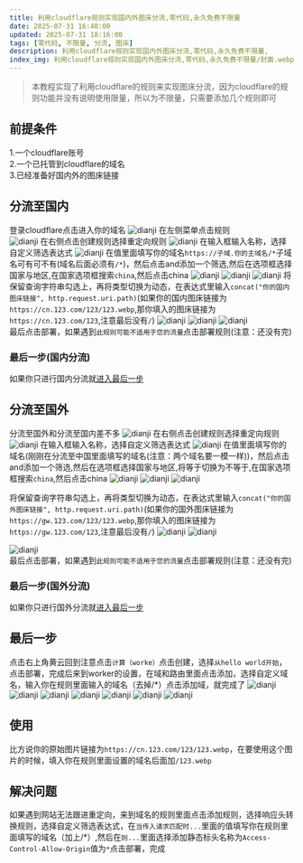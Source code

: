 ```yaml
---
title: 利用cloudflare规则实现国内外图床分流,零代码,永久免费不限量
date: 2025-07-31 16:40:00
updated: 2025-07-31 18:16:00
tags: [零代码, 不限量, 分流, 图床]
description: 利用cloudflare规则实现国内外图床分流,零代码,永久免费不限量,
index_img: 利用cloudflare规则实现国内外图床分流,零代码,永久免费不限量/封面.webp
---
```

>本教程实现了利用cloudflare的规则来实现图床分流，因为cloudflare的规则功能并没有说明使用限量，所以为不限量，只需要添加几个规则即可
## 前提条件  
1.一个cloudflare账号  
2.一个已托管到cloudflare的域名  
3.已经准备好国内外的图床链接  
## 分流至国内
登录cloudflare点击进入你的域名
![dianji](https://ttuuhcsj545.github.io/img/利用cloudflare规则实现国内外图床分流,零代码,永久免费不限量/屏幕截图%202025-07-31%20164505.webp)
在左侧菜单点击规则  
![dianji](https://ttuuhcsj545.github.io/img/利用cloudflare规则实现国内外图床分流,零代码,永久免费不限量/屏幕截图%202025-07-31%20164920.webp)
在右侧点击创建规则选择重定向规则
![dianji](https://ttuuhcsj545.github.io/img/利用cloudflare规则实现国内外图床分流,零代码,永久免费不限量/屏幕截图%202025-07-31%20165153.webp)
在输入框输入名称，选择自定义筛选表达式
![dianji](https://ttuuhcsj545.github.io/img/利用cloudflare规则实现国内外图床分流,零代码,永久免费不限量/屏幕截图%202025-07-31%20165711.webp)
在值里面填写你的域名`https://子域.你的主域名/*`子域名可有可不有(域名后面必须有`/*`)，然后点击and添加一个筛选,然后在选项框选择国家与地区,在国家选项框搜索`china`,然后点击china
![dianji](https://ttuuhcsj545.github.io/img/利用cloudflare规则实现国内外图床分流,零代码,永久免费不限量/屏幕截图%202025-07-31%20170845.webp)
![dianji](https://ttuuhcsj545.github.io/img/利用cloudflare规则实现国内外图床分流,零代码,永久免费不限量/屏幕截图%202025-07-31%20170912.webp)
![dianji](https://ttuuhcsj545.github.io/img/利用cloudflare规则实现国内外图床分流,零代码,永久免费不限量/屏幕截图%202025-07-31%20170932.webp)
将保留查询字符串勾选上，再将类型切换为动态，在表达式里输入`concat("你的国内图床链接", http.request.uri.path)`(如果你的国内图床链接为`https://cn.123.com/123/123.webp`,那你填入的图床链接为`https://cn.123.com/123`,注意最后没有`/`)
![dianji](https://ttuuhcsj545.github.io/img/利用cloudflare规则实现国内外图床分流,零代码,永久免费不限量/屏幕截图%202025-07-31%20172033.webp)
![dianji](https://ttuuhcsj545.github.io/img/利用cloudflare规则实现国内外图床分流,零代码,永久免费不限量/屏幕截图%202025-07-31%20172042.webp)
![dianji](https://ttuuhcsj545.github.io/img/利用cloudflare规则实现国内外图床分流,零代码,永久免费不限量/屏幕截图%202025-07-31%20172239.webp)  
最后点击部署，如果遇到`此规则可能不适用于您的流量`点击部署规则(注意：还没有完)
### 最后一步(国内分流)
如果你只进行国内分流就[进入最后一步](#最后一步)  

## 分流至国外
分流至国外和分流至国内差不多
![dianji](https://ttuuhcsj545.github.io/img/利用cloudflare规则实现国内外图床分流,零代码,永久免费不限量/屏幕截图%202025-07-31%20164920.webp)
在右侧点击创建规则选择重定向规则
![dianji](https://ttuuhcsj545.github.io/img/利用cloudflare规则实现国内外图床分流,零代码,永久免费不限量/屏幕截图%202025-07-31%20165153.webp)
在输入框输入名称，选择自定义筛选表达式
![dianji](https://ttuuhcsj545.github.io/img/利用cloudflare规则实现国内外图床分流,零代码,永久免费不限量/屏幕截图%202025-07-31%20165711.webp)
在值里面填写你的域名(刚刚在分流至中国里面填写的域名(注意：两个域名要一模一样))，然后点击and添加一个筛选,然后在选项框选择国家与地区,将等于切换为不等于,在国家选项框搜索`china`,然后点击china
![dianji](https://ttuuhcsj545.github.io/img/利用cloudflare规则实现国内外图床分流,零代码,永久免费不限量/屏幕截图%202025-07-31%20170845.webp)
![dianji](https://ttuuhcsj545.github.io/img/利用cloudflare规则实现国内外图床分流,零代码,永久免费不限量/屏幕截图%202025-07-31%20170912.webp)
![dianji](https://ttuuhcsj545.github.io/img/利用cloudflare规则实现国内外图床分流,零代码,永久免费不限量/屏幕截图%202025-07-31%20173847.webp)

将保留查询字符串勾选上，再将类型切换为动态，在表达式里输入`concat("你的国外图床链接", http.request.uri.path)`(如果你的国外图床链接为`https://gw.123.com/123/123.webp`,那你填入的图床链接为`https://gw.123.com/123`,注意最后没有`/`)
![dianji](https://ttuuhcsj545.github.io/img/利用cloudflare规则实现国内外图床分流,零代码,永久免费不限量/屏幕截图%202025-07-31%20172033.webp)
![dianji](https://ttuuhcsj545.github.io/img/利用cloudflare规则实现国内外图床分流,零代码,永久免费不限量/屏幕截图%202025-07-31%20172042.webp)

![dianji](https://ttuuhcsj545.github.io/img/利用cloudflare规则实现国内外图床分流,零代码,永久免费不限量/屏幕截图%202025-07-31%20172239.webp)  
最后点击部署，如果遇到`此规则可能不适用于您的流量`点击部署规则(注意：还没有完)
### 最后一步(国外分流)
如果你只进行国外分流就[进入最后一步](#最后一步)  

## 最后一步
点击右上角黄云回到注意点击`计算（worke）`点击创建，选择`从hello world开始`，点击部署，完成后来到worker的设置，在域和路由里面点击添加，选择自定义域名，输入你在规则里面输入的域名（去掉/*）点击添加域，就完成了
![dianji](https://ttuuhcsj545.github.io/img/利用cloudflare规则实现国内外图床分流,零代码,永久免费不限量/屏幕截图%202025-07-31%20174552.webp)
![dianji](https://ttuuhcsj545.github.io/img/利用cloudflare规则实现国内外图床分流,零代码,永久免费不限量/屏幕截图%202025-07-31%20174613.webp)
![dianji](https://ttuuhcsj545.github.io/img/利用cloudflare规则实现国内外图床分流,零代码,永久免费不限量/屏幕截图%202025-07-31%20174631.webp)
![dianji](https://ttuuhcsj545.github.io/img/利用cloudflare规则实现国内外图床分流,零代码,永久免费不限量/屏幕截图%202025-07-31%20174640.webp)
![dianji](https://ttuuhcsj545.github.io/img/利用cloudflare规则实现国内外图床分流,零代码,永久免费不限量/屏幕截图%202025-07-31%20174715.webp)
![dianji](https://ttuuhcsj545.github.io/img/利用cloudflare规则实现国内外图床分流,零代码,永久免费不限量/屏幕截图%202025-07-31%20174720.webp)
![dianji](https://ttuuhcsj545.github.io/img/利用cloudflare规则实现国内外图床分流,零代码,永久免费不限量/屏幕截图%202025-07-31%20174746.webp)
## 使用
比方说你的原始图片链接为`https://cn.123.com/123/123.webp`，在要使用这个图片的时候，填入你在规则里面设置的域名后面加`/123.webp`
## 解决问题
如果遇到网站无法跟进重定向，来到域名的规则里面点击添加规则，选择响应头转换规则，选择自定义筛选表达式，在`当传入请求匹配时...`里面的值填写你在规则里面填写的域名（加上/*）,然后在`则...`里面选择添加静态标头名称为`Access-Control-Allow-Origin`值为`*`点击部署，完成
